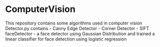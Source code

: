 # ComputerVision
This repository contains some algorithms used in computer vision
Detector.py contains - Canny Edge Detector - Corner Detector - SIFT
faceDetector - a face detector using Gaussian Distribution and trained a linear classifier for face detection using logistic regression
